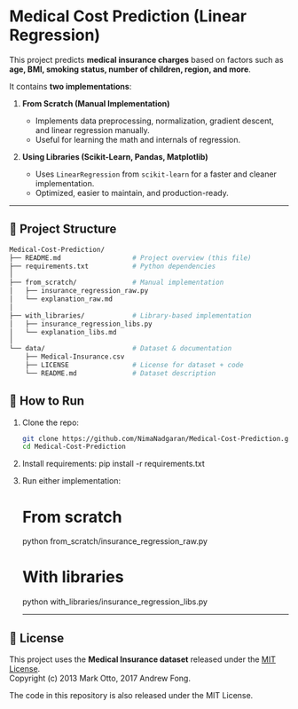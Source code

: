 # Medical Cost Prediction (Linear Regression)

This project predicts **medical insurance charges** based on factors such as **age, BMI, smoking status, number of children, region, and more**.  

It contains **two implementations**:

1. **From Scratch (Manual Implementation)**  
   - Implements data preprocessing, normalization, gradient descent, and linear regression manually.  
   - Useful for learning the math and internals of regression.  

2. **Using Libraries (Scikit-Learn, Pandas, Matplotlib)**  
   - Uses `LinearRegression` from `scikit-learn` for a faster and cleaner implementation.  
   - Optimized, easier to maintain, and production-ready.  

---

## 📂 Project Structure
```bash
Medical-Cost-Prediction/
├── README.md                  # Project overview (this file)
├── requirements.txt           # Python dependencies
│
├── from_scratch/              # Manual implementation
│   ├── insurance_regression_raw.py
│   └── explanation_raw.md
│
├── with_libraries/            # Library-based implementation
│   ├── insurance_regression_libs.py
│   └── explanation_libs.md
│
└── data/                      # Dataset & documentation
    ├── Medical-Insurance.csv
    ├── LICENSE                # License for dataset + code
    └── README.md              # Dataset description
```

## 🚀 How to Run

1. Clone the repo:  
   ```bash
   git clone https://github.com/NimaNadgaran/Medical-Cost-Prediction.git
   cd Medical-Cost-Prediction

2. Install requirements:
   pip install -r requirements.txt


3. Run either implementation:

   # From scratch
   python from_scratch/insurance_regression_raw.py  

   # With libraries
   python with_libraries/insurance_regression_libs.py


   ---

## 📜 License

This project uses the **Medical Insurance dataset** released under the [MIT License](./LICENSE).  
Copyright (c) 2013 Mark Otto, 2017 Andrew Fong.  

The code in this repository is also released under the MIT License.  
